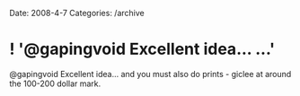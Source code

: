 Date: 2008-4-7
Categories: /archive

# ! '@gapingvoid Excellent idea... ...'

@gapingvoid Excellent idea... and you must also do prints - giclee at around the 100-200 dollar mark.
